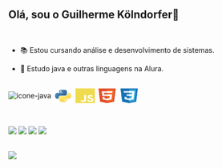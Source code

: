 ## Olá, sou o Guilherme Kölndorfer👋 

<br>

- 📚 Estou cursando análise e desenvolvimento de sistemas.

- 🌱 Estudo java e outras linguagens na Alura. 

<div style="display: inline_block"><br>
  <img align="center" alt="icone-java" height="30" width="40" src="https://cdn.jsdelivr.net/gh/devicons/devicon/icons/java/java-original.svg"/>
  <img align="center" alt="icone-Python" height="30" width="40" src="https://raw.githubusercontent.com/devicons/devicon/master/icons/python/python-original.svg">
  <img align="center" alt="icone-Js" height="30" width="40" src="https://raw.githubusercontent.com/devicons/devicon/master/icons/javascript/javascript-plain.svg">
  <img align="center" alt="icone-HTML" height="30" width="40" src="https://raw.githubusercontent.com/devicons/devicon/master/icons/html5/html5-original.svg">
  <img align="center" alt="icone-CSS" height="30" width="40" src="https://raw.githubusercontent.com/devicons/devicon/master/icons/css3/css3-original.svg">
</div>

<!--
<br><br>
![Anurag's GitHub stats](https://github-readme-stats.vercel.app/api?username=guikoln&show_icons=true&theme=dark)
[![Top Langs](https://github-readme-stats.vercel.app/api/top-langs/?username=guikoln&layout=compact&theme=dark)](https://github.com/anuraghazra/github-readme-stats)
<br><br>
-->

##

<div style="display: inline_block"><br>
  <a href="https://www.linkedin.com/in/guilhermekolndorfer/" target="_blank"><img src="https://img.shields.io/badge/-LinkedIn-%230077B5?style=for-the-badge&logo=linkedin&logoColor=white" target="_blank"></a>
  <a href = "mailto:guikoln@gmail.com"><img src="https://img.shields.io/badge/-Gmail-%23333?style=for-the-badge&logo=gmail&logoColor=white" target="_blank"></a>
  <a href="https://www.instagram.com/guikolndorfer/" target="_blank"><img src="https://img.shields.io/badge/-Instagram-%23E4405F?style=for-the-badge&logo=instagram&logoColor=white" target="_blank"></a>
  <a href="https://www.behance.net/kolndorfer" target="_blank"><img src="https://img.shields.io/badge/-Behance-blue?style=for-the-badge&logo=behance&logoColor=white" target="_blank"></a>
</div>

<br>

![](https://komarev.com/ghpvc/?username=guikoln&color=blueviolet&style=flat-square)


<!--
**guikoln/guikoln** is a ✨ _special_ ✨ repository because its `README.md` (this file) appears on your GitHub profile.
Here are some ideas to get you started:
- 🔭 I’m currently working on ...
- 🌱 I’m currently learning ...
- 👯 I’m looking to collaborate on ...
- 🤔 I’m looking for help with ...
- 💬 Ask me about ...
- 📫 How to reach me: ...
- 😄 Pronouns: ...
- ⚡ Fun fact: ...
-->

